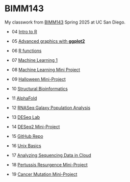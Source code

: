 # BIMM143
My classwork from [BIMM143](https://bioboot.github.io/bimm143_S25/) Spring 2025 at UC San Diego.

- 04 [Intro to R](https://github.com/analarcon/bimm143_github/blob/main/class04/class04.md)

- 05 [Advanced graphics with **ggplot2**](https://github.com/analarcon/bimm143_github/blob/main/class05/class05.md)

- 06 [R functions](https://github.com/analarcon/bimm143_github/blob/main/class06/class06.md)

- 07 [Machine Learning 1](https://github.com/analarcon/bimm143_github/blob/main/Week04/Machine_Learning1.md)

- 08 [Machine Learning Mini Project](https://github.com/analarcon/bimm143_github/blob/main/Class08_mini_project/Class08_mini_project.md)

- 09 [Halloween Mini-Project](https://github.com/analarcon/bimm143_github/blob/main/Class09/Class09Mini.md)

- 10 [Structural Bioinformatics](https://github.com/analarcon/bimm143_github/blob/main/Class10/Class10Structural.md)

- 11 [AlphaFold](https://github.com/analarcon/bimm143_github/blob/main/Class10/Class11pt2.md)

- 12 [RNASeq Galaxy Population Analysis](https://github.com/analarcon/bimm143_github/blob/main/Class12/HW.md)

- 13 [DESeq Lab](https://github.com/analarcon/bimm143_github/blob/main/Class13/Class13.md)

- 14 [DESeq2 Mini-Project]()

- 15 [GitHub Repo]()

- 16 [Unix Basics]()

- 17 [Analyzing Sequencing Data in Cloud]()

- 18 [Pertussis Resurgence Mini-Project]()

- 19 [Cancer Mutation Mini-Project]()
